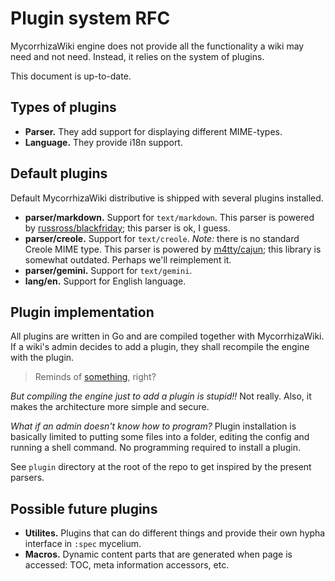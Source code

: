 # Plugin system RFC
MycorrhizaWiki engine does not provide all the functionality a wiki may need and not need. Instead, it relies on the system of plugins.

This document is up-to-date.

## Types of plugins
- **Parser.** They add support for displaying different MIME-types.
- **Language.** They provide i18n support.

## Default plugins
Default MycorrhizaWiki distributive is shipped with several plugins installed.

- **parser/markdown.** Support for `text/markdown`. This parser is powered by [russross/blackfriday](https://github.com/russross/blackfriday); this parser is ok, I guess.
- **parser/creole.** Support for `text/creole`. *Note:* there is no standard Creole MIME type. This parser is powered by [m4tty/cajun](https://github.com/m4tty/cajun); this library is somewhat outdated. Perhaps we'll reimplement it.
- **parser/gemini.** Support for `text/gemini`. 
- **lang/en.** Support for English language.

## Plugin implementation
All plugins are written in Go and are compiled together with MycorrhizaWiki. If a wiki's admin decides to add a plugin, they shall recompile the engine with the plugin.

> Reminds of [something](http://suckless.org/), right?

*But compiling the engine just to add a plugin is stupid!!* Not really. Also, it makes the architecture more simple and secure.

*What if an admin doesn't know how to program?* Plugin installation is basically limited to putting some files into a folder, editing the config and running a shell command. No programming required to install a plugin.

See `plugin` directory at the root of the repo to get inspired by the present parsers.

## Possible future plugins
- **Utilites.** Plugins that can do different things and provide their own hypha interface in `:spec` mycelium.
- **Macros.** Dynamic content parts that are generated when page is accessed: TOC, meta information accessors, etc.

